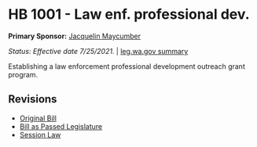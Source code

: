 # HB 1001 - Law enf. professional dev.
**Primary Sponsor:** [Jacquelin Maycumber](/person/leg/maycumbe_ja.md)

*Status: Effective date 7/25/2021.* | [leg.wa.gov summary](https://app.leg.wa.gov/billsummary?BillNumber=1001&Year=2021)

Establishing a law enforcement professional development outreach grant program.

## Revisions
* [Original Bill](1/)
* [Bill as Passed Legislature](1/)
* [Session Law](1/)